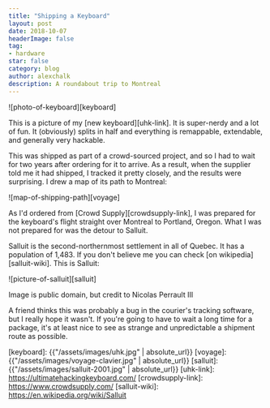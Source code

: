 ```yaml
---
title: "Shipping a Keyboard"
layout: post
date: 2018-10-07
headerImage: false
tag:
- hardware
star: false
category: blog
author: alexchalk
description: A roundabout trip to Montreal
---
```



![photo-of-keyboard][keyboard]

This is a picture of my [new keyboard][uhk-link]. It is super-nerdy and a lot of fun.
It (obviously) splits in half and everything is remappable, extendable, and generally very hackable.

This was shipped as part of a crowd-sourced project, and so I had to wait for
two years after ordering for it to arrive. As a result, when the supplier told me it had
shipped, I tracked it pretty closely, and the results were surprising. I drew a map of its
path to Montreal:

![map-of-shipping-path][voyage]

As I'd ordered from [Crowd Supply][crowdsupply-link], I was prepared for the keyboard's
flight straight over Montreal to Portland, Oregon. What I was not prepared for was the
detour to Salluit.

Salluit is the second-northernmost settlement in all of Quebec. It has a population of
1,483. If you don't believe me you can check [on wikipedia][salluit-wiki]. This is
Salluit:

![picture-of-salluit][salluit]
<figcaption>Image is public domain, but credit to Nicolas Perrault III</figcaption>

A friend thinks this was probably a bug in the courier's tracking software, but I really
hope it wasn't. If you're going to have to wait a long time for a package, it's at least
nice to see as strange and unpredictable a shipment route as possible.

[keyboard]: {{"/assets/images/uhk.jpg" | absolute_url}}
[voyage]: {{"/assets/images/voyage-clavier.jpg" | absolute_url}}
[salluit]: {{"/assets/images/salluit-2001.jpg" | absolute_url}}
[uhk-link]: https://ultimatehackingkeyboard.com/
[crowdsupply-link]: https://www.crowdsupply.com/
[salluit-wiki]: https://en.wikipedia.org/wiki/Salluit

